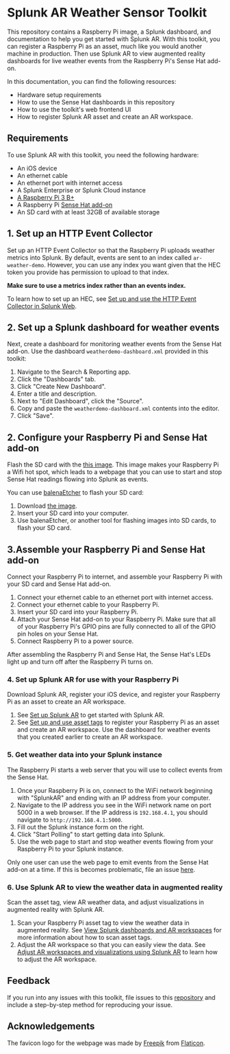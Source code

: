 # Splunk AR Weather Sensor Toolkit

This repository contains a Raspberry Pi image, a Splunk dashboard, and documentation to help you get started with Splunk AR. With this
toolkit, you can register a Raspberry Pi as an asset, much like you would another machine in production. Then use Splunk AR to view
augmented reality dashboards for live weather events from the Raspberry Pi's Sense Hat add-on.

In this documentation, you can find the following resources:

- Hardware setup requirements
- How to use the Sense Hat dashboards in this repository
- How to use the toolkit's web frontend UI
- How to register Splunk AR asset and create an AR workspace.

## Requirements

To use Splunk AR with this toolkit, you need the following hardware:

- An iOS device
- An ethernet cable
- An ethernet port with internet access
- A Splunk Enterprise or Splunk Cloud instance
- [A Raspberry Pi 3 B+](https://www.raspberrypi.org/products/raspberry-pi-3-model-b-plus/)
- A Raspberry Pi [Sense Hat add-on](https://www.raspberrypi.org/products/sense-hat/)
- An SD card with at least 32GB of available storage

## 1. Set up an HTTP Event Collector

Set up an HTTP Event Collector so that the Raspberry Pi uploads weather metrics into Splunk. By default, events are sent to an index called `ar-weather-demo`. However, you can use any index you want given that the HEC token you provide has permission to upload to that index. 

**Make sure to use a metrics index rather than an events index.**

To learn how to set up an HEC, see [Set up and use the HTTP Event Collector in Splunk Web](https://docs.splunk.com/Documentation/Splunk/latest/Data/UsetheHTTPEventCollector).

## 2. Set up a Splunk dashboard for weather events

Next, create a dashboard for monitoring weather events from the Sense Hat add-on. Use the dashboard `weatherdemo-dashboard.xml` provided in this toolkit:

1. Navigate to the Search & Reporting app.
2. Click the "Dashboards" tab.
3. Click "Create New Dashboard".
4. Enter a title and description.
5. Next to "Edit Dashboard", click the "Source".
6. Copy and paste the `weatherdemo-dashboard.xml` contents into the editor.
7. Click "Save".

## 2. Configure your Raspberry Pi and Sense Hat add-on

Flash the SD card with the [this image](https://ar-demo-image.s3-us-west-2.amazonaws.com/WeatherDemo.dmg). This image makes your Raspberry Pi a Wifi hot spot, which leads to a webpage that you can use to start and stop Sense Hat readings flowing into Splunk as events.

You can use [balenaEtcher](https://www.balena.io/etcher/) to flash your SD card:

1. Download [the image](https://ar-demo-image.s3-us-west-2.amazonaws.com/WeatherDemo.dmg).
2. Insert your SD card into your computer.
3. Use balenaEtcher, or another tool for flashing images into SD cards, to flash your SD card.

## 3.Assemble your Raspberry Pi and Sense Hat add-on

Connect your Raspberry Pi to internet, and assemble your Raspberry Pi with your SD card and Sense Hat add-on.

1. Connect your ethernet cable to an ethernet port with internet access.
2. Connect your ethernet cable to your Raspberry Pi.
3. Insert your SD card into your Raspberry Pi.
4. Attach your Sense Hat add-on to your Raspberry Pi. Make sure that all of your Raspberry Pi's GPIO pins are fully
connected to all of the GPIO pin holes on your Sense Hat.
5. Connect Raspberry Pi to a power source.

After assembling the Raspberry Pi and Sense Hat, the Sense Hat's LEDs light up and turn off after the Raspberry Pi turns on.

### 4. Set up Splunk AR for use with your Raspberry Pi

Download Splunk AR, register your iOS device, and register your Raspberry Pi as an asset to create an AR workspace.

1. See [Set up Splunk AR](https://docs.splunk.com/Documentation/AR/latest/UseSplunkAR/GetStartedWithAR#Set_up_Splunk_AR) to get started with Splunk AR.
2. See [Set up and use asset tags](https://docs.splunk.com/Documentation/AR/latest/UseSplunkAR/GetStartedWithAR#Set_up_and_use_asset_tags) to register your Raspberry Pi as an asset and create an AR workspace. Use the dashboard for weather events that you created earlier to create an AR workspace.

### 5. Get weather data into your Splunk instance

The Raspberry Pi starts a web server that you will use to collect events from the Sense Hat.

1. Once your Raspberry Pi is on, connect to the WiFi network beginning with "SplunkAR" and ending with an IP address from your computer.
2. Navigate to the IP address you see in the WiFi network name on port 5000 in a web browser. If the IP address is `192.168.4.1`, you should navigate to `http://192.168.4.1:5000`.
3. Fill out the Splunk instance form on the right.
4. Click "Start Polling" to start getting data into Splunk.
5. Use the web page to start and stop weather events flowing from your Raspberry Pi to your Splunk instance.

Only one user can use the web page to emit events from the Sense Hat add-on at a time. If this is becomes problematic, file an issue [here](https://github.com/kingkupps/SplunkARWeatherDemoToolkit/issues/new?assignees=&labels=&template=bug_report.md&title=).

### 6. Use Splunk AR to view the weather data in augmented reality

Scan the asset tag, view AR weather data, and adjust visualizations in augmented reality with Splunk AR.

1. Scan your Raspberry Pi asset tag to view the weather data in augmented reality. See [View Splunk dashboards and AR workspaces](https://docs.splunk.com/Documentation/AR/latest/UseSplunkAR/ViewSplunkDashboards) for more information about how to scan asset tags.
2. Adjust the AR workspace so that you can easily view the data. See [Adjust AR workspaces and visualizations using Splunk AR](https://docs.splunk.com/Documentation/AR/1.5.0/UseSplunkAR/AdjustARWorkspaces) to learn how to adjust the AR workspace.

## Feedback

If you run into any issues with this toolkit, file issues to this [repository](https://github.com/kingkupps/SplunkARWeatherDemoToolkit/issues/new?assignees=&labels=&template=bug_report.md&title=) and include a step-by-step method for reproducing your issue.

## Acknowledgements

The favicon logo for the webpage was made by [Freepik](https://www.flaticon.com/authors/freepik) from
[Flaticon](https://www.flaticon.com/).
